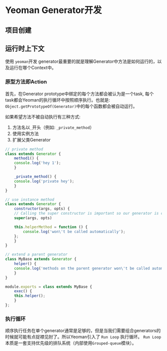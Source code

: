 # Yeoman Generator开发

## 项目创建


## 运行时上下文

使用 `yeoman`开发 generator最重要的就是理解Generator中方法是如何运行的，以及运行在哪个Context中。

### 原型方法即Action

首先，在Generator prototype中绑定的每个方法都会被认为是一个task, 每个task都会Yeoman的执行循环中按照顺序执行。也就是: `Object.getPrototypeOf(Generator)`中的每个函数都会被自动运行。

如果希望方法不被自动执行有三种方式:

1. 方法名以`_`开头（例如: `_private_method`）
2. 使用实例方法
3. 扩展父类Generator
   
```javascript
// private method
class extends Generator {
    method1() {
    console.log('hey 1');
    }

    _private_method() {
    console.log('private hey');
    }
}

// use instance method
class extends Generator {
    constructor(args, opts) {
    // Calling the super constructor is important so our generator is correctly set up
    super(args, opts)

    this.helperMethod = function () {
        console.log('won\'t be called automatically');
    };
    }
}

// extend a parent generator
class MyBase extends Generator {
    helper() {
    console.log('methods on the parent generator won\'t be called automatically');
    }
}

module.exports = class extends MyBase {
    exec() {
    this.helper();
    }
};
```

### 执行循环

顺序执行任务在单个generator通常是足够的，但是当我们需要组合generators的时候就可能有点捉襟见肘了。所以Yeoman引入了 `Run Loop` 执行循环。 `Run Loop`本质是一套支持优先级的排队系统（内部使用`Grouped-queue`模块）。


